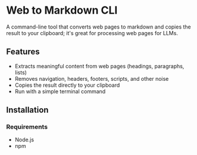 # Web to Markdown CLI

A command-line tool that converts web pages to markdown and copies the result to your clipboard; it's great for processing web pages for LLMs.

## Features

- Extracts meaningful content from web pages (headings, paragraphs, lists)
- Removes navigation, headers, footers, scripts, and other noise
- Copies the result directly to your clipboard
- Run with a simple terminal command

## Installation
### Requirements

- Node.js
- npm